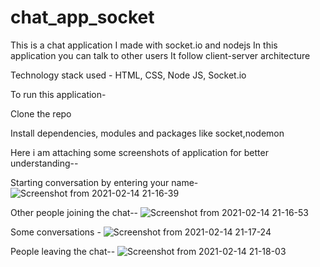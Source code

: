 # chat_app_socket
This is a chat application I made with socket.io and nodejs
In this application you can talk to other users
It follow client-server architecture

Technology stack used - HTML, CSS, Node JS, Socket.io

To run this application-

Clone the repo

Install dependencies, modules and packages like socket,nodemon

Here i am attaching some screenshots of application for better understanding--

Starting conversation by entering your name-
![Screenshot from 2021-02-14 21-16-39](https://user-images.githubusercontent.com/37556595/107881390-2d949380-6f0a-11eb-8a66-6f5f30c9e06e.png)

Other people joining the chat--
![Screenshot from 2021-02-14 21-16-53](https://user-images.githubusercontent.com/37556595/107881418-50bf4300-6f0a-11eb-9996-f8c06800dfda.png)

Some conversations - 
![Screenshot from 2021-02-14 21-17-24](https://user-images.githubusercontent.com/37556595/107881467-78161000-6f0a-11eb-8e8b-0fd2e9a3eebe.png)


People leaving the chat--
![Screenshot from 2021-02-14 21-18-03](https://user-images.githubusercontent.com/37556595/107881479-849a6880-6f0a-11eb-8c72-759c62ca3282.png)
